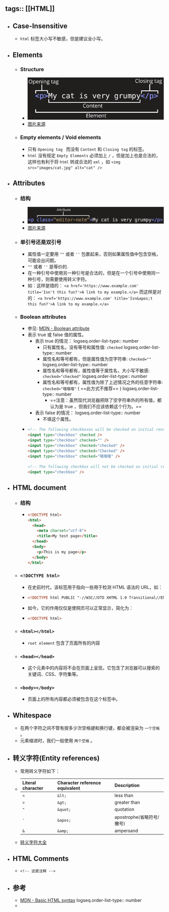 tags:: [[HTML]]
---

- ## Case-Insensitive
	- `html` 标签大小写不敏感，但是建议全小写。
- ## Elements
	- ### Structure
		- ![grumpy-cat-small.png](../assets/grumpy-cat-small_1701182480611_0.png)
		- [图片来源](https://developer.mozilla.org/en-US/docs/Learn/HTML/Introduction_to_HTML/Getting_started)
	- ### Empty elements / Void elements
		- 只有 `Opening tag ` 而没有 `Content` 和 `Closing tag` 的标签。
		- `html` 没有规定 `Empty Elements` 必须加上 `/` ，但是加上也是合法的，这样也有利于将 `html` 转成合法的 `xml` ，如 `<img src="images/cat.jpg" alt="cat" />`
- ## Attributes
	- ### 结构
		- ![grumpy-cat-attribute-small.png](../assets/grumpy-cat-attribute-small_1701182874107_0.png)
		- [图片来源](https://developer.mozilla.org/en-US/docs/Learn/HTML/Introduction_to_HTML/Getting_started)
	- ### 单引号还是双引号
		- 属性值一定要用 `""` 或者 `''` 包裹起来，否则如果属性值中包含空格，可能会出问题。
		- `""` 或者 `''` 是等价的.
		- 在一种引号中使用另一种引号是合法的，但是在一个引号中使用同一种引号，则需要使用转义字符。
		- 如：这样是错的： `<a href='https://www.example.com' title='Isn't this fun?'>A link to my example.</a>` 而这样是对的： `<a href='https://www.example.com' title='Isn&apos;t this fun?'>A link to my example.</a>`
	- ### Boolean attributes
		- 参见: [MDN - Boolean attribute](https://developer.mozilla.org/en-US/docs/Glossary/Boolean/HTML)
		- 表示 true 或 false 值的属性。
			- 表示 true 的情况：
			  logseq.order-list-type:: number
				- 只有属性名，没有等号和属性值: `checked`
				  logseq.order-list-type:: number
				- 属性名和等号都有，但是属性值为空字符串: `checked=""`
				  logseq.order-list-type:: number
				- 属性名和等号都有，属性值等于属性名，大小写不敏感: `checked="checked"`
				  logseq.order-list-type:: number
				- 属性名和等号都有，属性值为除了上述情况之外的任意字符串: `checked="嘻嘻嘻"` ( ==此方式不推荐== )
				  logseq.order-list-type:: number
					- ==注意：虽然现代浏览器把除了空字符串外的所有值，都认为是 true ，但我们不应该依赖这个行为。==
			- 表示  false 的情况：
			  logseq.order-list-type:: number
				- 不填这个属性。
		- ``` html
		  <!-- The following checkboxes will be checked on initial rendering -->
		  <input type="checkbox" checked />
		  <input type="checkbox" checked="" />
		  <input type="checkbox" checked="checked" />
		  <input type="checkbox" checked="Checked" />
		  <input type="checkbox" checked="嘻嘻嘻" />
		  
		  <!-- The following checkbox will not be checked on initial rendering -->
		  <input type="checkbox" />
		  ```
- ## HTML document
	- ### 结构
		- ```html
		  <!DOCTYPE html>
		  <html>
		    <head>
		      <meta charset="utf-8">
		      <title>My test page</title>
		    </head>
		    <body>
		      <p>This is my page</p>
		    </body>
		  </html>
		  ```
	- ### `<!DOCTYPE html>`
		- 在史前时代，该标签用于指向一些用于检测 HTML 语法的 URL，如：
		- ```html
		  <!DOCTYPE html PUBLIC "-//W3C//DTD XHTML 1.0 Transitional//EN" "http://www.w3.org/TR/xhtml1/DTD/xhtml1-transitional.dtd">
		  ```
		- 如今，它的作用仅仅是使网页可以正常显示，简化为：
		- ```html
		  <!DOCTYPE html>
		  ```
	- ### `<html></html>`
		- `root element` 包含了页面所有的内容
	- ### `<head></head>`
		- 这个元素中的内容将不会在页面上呈现，它包含了浏览器可以搜索的关键词、CSS、字符集等。
	- ### `<body></body>`
		- 页面上的所有内容都必须被包含在这个标签中。
- ## Whitespace
	- 在两个字符之间不管有按多少次空格键和换行键，都会被渲染为 `一个空格` 。
	- 元素缩进时，我们一般使用 `两个空格` 。
- ## 转义字符(Entity references)
	- 常用转义字符如下：
	- | Literal character | Character reference equivalent | Description               |
	  | :---------------- | :----------------------------- | ------------------------- |
	  | `<`               | `&lt;`                         | less than                 |
	  | `>`               | `&gt;`                         | greater than              |
	  | `"`               | `&quot;`                       | quotation                 |
	  | `'`               | `&apos;`                       | apostrophe(省略符号/撇号) |
	  | `&`               | `&amp;`                        | ampersand                 |
	- [转义字符大全](https://en.wikipedia.org/wiki/List_of_XML_and_HTML_character_entity_references)
- ## HTML Comments
	- `<!-- 这是注释 -->`
- ## 参考
	- [MDN - Basic HTML syntax](https://developer.mozilla.org/en-US/docs/Learn_web_development/Core/Structuring_content/Basic_HTML_syntax)
	  logseq.order-list-type:: number
	-